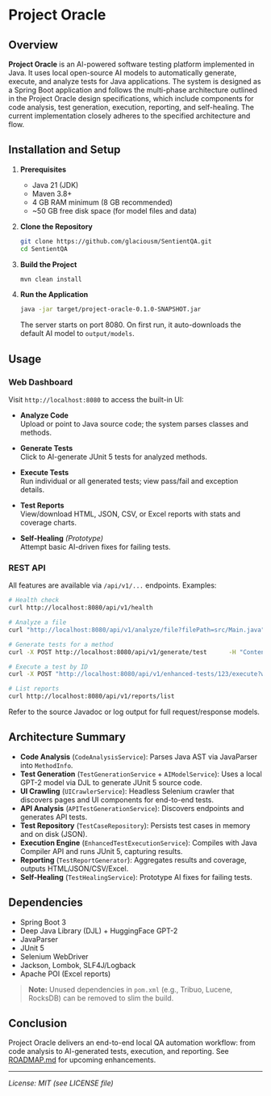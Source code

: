 # Project Oracle

## Overview

**Project Oracle** is an AI-powered software testing platform implemented in Java. It uses local open-source AI models to automatically generate, execute, and analyze tests for Java applications. The system is designed as a Spring Boot application and follows the multi-phase architecture outlined in the Project Oracle design specifications, which include components for code analysis, test generation, execution, reporting, and self-healing. The current implementation closely adheres to the specified architecture and flow.

## Installation and Setup

1. **Prerequisites**
    - Java 21 (JDK)
    - Maven 3.8+
    - 4 GB RAM minimum (8 GB recommended)
    - ~50 GB free disk space (for model files and data)

2. **Clone the Repository**
   ```bash
   git clone https://github.com/glaciousm/SentientQA.git
   cd SentientQA
   ```

3. **Build the Project**
   ```bash
   mvn clean install
   ```

4. **Run the Application**
   ```bash
   java -jar target/project-oracle-0.1.0-SNAPSHOT.jar
   ```  
   The server starts on port 8080. On first run, it auto-downloads the default AI model to `output/models`.

## Usage

### Web Dashboard

Visit `http://localhost:8080` to access the built-in UI:

- **Analyze Code**  
  Upload or point to Java source code; the system parses classes and methods.

- **Generate Tests**  
  Click to AI-generate JUnit 5 tests for analyzed methods.

- **Execute Tests**  
  Run individual or all generated tests; view pass/fail and exception details.

- **Test Reports**  
  View/download HTML, JSON, CSV, or Excel reports with stats and coverage charts.

- **Self-Healing** *(Prototype)*  
  Attempt basic AI-driven fixes for failing tests.

### REST API

All features are available via `/api/v1/...` endpoints. Examples:

```bash
# Health check
curl http://localhost:8080/api/v1/health

# Analyze a file
curl "http://localhost:8080/api/v1/analyze/file?filePath=src/Main.java"

# Generate tests for a method
curl -X POST http://localhost:8080/api/v1/generate/test      -H "Content-Type: application/json"      -d '{ "className":"com.example.Main", "methodName":"compute", ... }'

# Execute a test by ID
curl -X POST "http://localhost:8080/api/v1/enhanced-tests/123/execute?waitForResult=true"

# List reports
curl http://localhost:8080/api/v1/reports/list
```

Refer to the source Javadoc or log output for full request/response models.

## Architecture Summary

- **Code Analysis** (`CodeAnalysisService`): Parses Java AST via JavaParser into `MethodInfo`.
- **Test Generation** (`TestGenerationService` + `AIModelService`): Uses a local GPT-2 model via DJL to generate JUnit 5 source code.
- **UI Crawling** (`UICrawlerService`): Headless Selenium crawler that discovers pages and UI components for end-to-end tests.
- **API Analysis** (`APITestGenerationService`): Discovers endpoints and generates API tests.
- **Test Repository** (`TestCaseRepository`): Persists test cases in memory and on disk (JSON).
- **Execution Engine** (`EnhancedTestExecutionService`): Compiles with Java Compiler API and runs JUnit 5, capturing results.
- **Reporting** (`TestReportGenerator`): Aggregates results and coverage, outputs HTML/JSON/CSV/Excel.
- **Self-Healing** (`TestHealingService`): Prototype AI fixes for failing tests.

## Dependencies

- Spring Boot 3
- Deep Java Library (DJL) + HuggingFace GPT-2
- JavaParser
- JUnit 5
- Selenium WebDriver
- Jackson, Lombok, SLF4J/Logback
- Apache POI (Excel reports)

> **Note:** Unused dependencies in `pom.xml` (e.g., Tribuo, Lucene, RocksDB) can be removed to slim the build.

## Conclusion

Project Oracle delivers an end-to-end local QA automation workflow: from code analysis to AI-generated tests, execution, and reporting. See [ROADMAP.md](ROADMAP.md) for upcoming enhancements.

---

*License: MIT (see LICENSE file)*